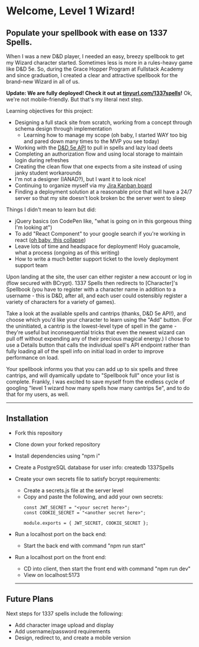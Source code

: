 # Welcome, Level 1 Wizard!

## Populate your spellbook with ease on 1337 Spells.

When I was a new D&D player, I needed an easy, breezy spellbook to get my Wizard character started. Sometimes less is more in a rules-heavy game like D&D 5e. So, during the Grace Hopper Program at Fullstack Academy and since graduation, I created a clear and attractive spellbook for the brand-new Wizard in all of us.

**Update: We are fully deployed! Check it out at [tinyurl.com/1337spells](https://www.tinyurl.com/1337spells)!**
Ok, we're not mobile-friendly. But that's my literal next step.

Learning objectives for this project:
+ Designing a full stack site from scratch, working from a concept through schema design through implementation
  + Learning how to manage my scope (oh baby, I started WAY too big and pared down many times to the MVP you see today)
+ Working with the [D&D 5e API](https://www.dnd5eapi.co/) to pull in spells and lazy load deets
+ Completing an authorization flow and using local storage to maintain login during refreshes
+ Creating the clean flow that one expects from a site instead of using janky student workarounds
+ I'm not a designer (IANAD?), but I want it to look nice!
+ Continuing to organize myself via  my [Jira Kanban board](https://adventure-party.atlassian.net/jira/software/projects/APS/boards/2)
+ Finding a deployment solution at a reasonable price that will have a 24/7 server so that my site doesn't look broken bc the server went to sleep
  
Things I didn't mean to learn but did:
+ jQuery basics (on CodePen like, "what is going on in this gorgeous thing I'm looking at")
+ To add "React Component" to your google search if you're working in react ([oh baby, this collapse](https://github.com/glennflanagan/react-collapsible?tab=readme-ov-file#readme))
+ Leave lots of time and headspace for deployment! Holy guacamole, what a process (ongoing as of this writing)
+ How to write a much better support ticket to the lovely deployment support team

Upon landing at the site, the user can either register a new account or log in (flow secured with BCrypt). 1337 Spells then redirects to [Character]'s Spellbook (you have to register with a character name in addition to a username - this is D&D, after all, and each user could ostensibly register a variety of characters for a variety of games). 

Take a look at the available spells and cantrips (thanks, D&D 5e API!), and choose which you'd like your character to learn using the "Add" button. (For the uninitiated, a cantrip is the lowest-level type of spell in the game - they're useful but inconsequential tricks that even the newest wizard can pull off without expending any of their precious magical energy.) I chose to use a Details button that calls the individual spell's API endpoint rather than fully loading all of the spell info on initial load in order to improve performance on load.

Your spellbook informs you that you can add up to six spells and three cantrips, and will dyamically update to "Spellbook full" once your list is complete.  Frankly, I was excited to save myself from the endless cycle of googling "level 1 wizard how many spells how many cantrips 5e", and to do that for my users, as well.

---
## Installation

+ Fork this repository
+ Clone down your forked repository
+ Install dependencies using "npm i"
+ Create a PostgreSQL database for user info: createdb 1337Spells
+ Create your own secrets file to satisfy bcrypt requirements:
  + Create a secrets.js file at the server level
  + Copy and paste the following, and add your own secrets:
    ```
    const JWT_SECRET = "<your secret here>";
    const COOKIE_SECRET = "<another secret here>";
    
    module.exports = { JWT_SECRET, COOKIE_SECRET };
    ```
+ Run a localhost port on the back end:
  + Start the back end with command "npm run start"
+ Run a localhost port on the front end:
  + CD into client, then start the front end with command "npm run dev"
  + View on localhost:5173

  ---
## Future Plans

Next steps for 1337 spells include the following:

- Add character image upload and display
- Add username/password requirements
- Design, redirect to, and create a mobile version
  
